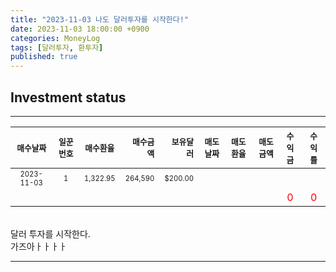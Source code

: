 ```yaml
---
title: "2023-11-03 나도 달러투자를 시작한다!"
date: 2023-11-03 18:00:00 +0900
categories: MoneyLog
tags: [달러투자, 환투자]
published: true
---
```


## Investment status
---

|<span style="font-size:80%">매수날짜</span>|<span style="font-size:80%">일꾼번호</span>|<span style="font-size:80%">매수환율</span>|<span style="font-size:80%">매수금액</span>|<span style="font-size:80%">보유달러</span>|<span style="font-size:80%">매도날짜</span>|<span style="font-size:80%">매도환율</span>|<span style="font-size:80%">매도금액</span>|<span style="font-size:80%">수익금</span>|<span style="font-size:80%">수익률</span>|
|:----:|:----:|:----:|----:|----:|:----:|:----:|----:|:----:|:----:|
|<span style="font-size:70%">2023-11-03</span>|<span style="font-size:70%"> 1</span>|<span style="font-size:70%">1,322.95</span>|<span style="font-size:70%">264,590</span>|<span style="font-size:70%">$200.00</span>| | | | | |
|            |  |          |         |         | | | |<span style="color:red">0</span>|<span style="color:red">0</span>|

<br>
달러 투자를 시작한다.<br>
가즈아ㅏㅏㅏㅏ<br>

---
